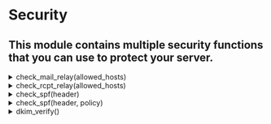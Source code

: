 # Security
## This module contains multiple security functions that you can use to protect your server.
<details><summary>check_mail_relay(allowed_hosts)</summary><br/> Do not accept a message from a known internal domain if the client is unknown.

 # Args
 * `allowed_hosts` - group of IPv4 | IPv6 | IPv4 range | IPv6 range | fqdn

 # Return
 * `deny()`
 * `next()`

 # Effective smtp stage
 `mail` and onwards.

 # Example
 ```js
 mail: [
    rule "check mail relay" || {
        object allowed_hosts group = [
            object mta_ip ip4 = "192.168.1.254",
            object mta_fqdn fqdn = "mta-internal.foobar.com"
        ];
        check_mail_relay(allowed_hosts)
    }
 ]

 
 ```
</details>
<details><summary>check_rcpt_relay(allowed_hosts)</summary><br/> Do not accept open relaying.

 # Args

 * `allowed_hosts` - group of IPv4 | IPv6 | IPv4 range | IPv6 range | fqdn

 # Return
 * `deny()`
 * `next()`

 # Effective smtp stage
 `rcpt` only.

 # Example
 ```js
 rcpt: [
    rule "check rcpt relay" || {
        object allowed_hosts group = [
            object mta_ip ip4 = "192.168.1.254",
            object mta_fqdn fqdn = "mta-internal.foobar.com"
        ];
        check_rcpt_relay(allowed_hosts)
    }
 ]

 
 ```
</details>
<details><summary>check_spf(header)</summary><br/> Check spf record following the Sender Policy Framework (RFC 7208).
 A wrapper with the policy set to "strict" by default.
 see https://datatracker.ietf.org/doc/html/rfc7208

 # Args

 * `header` - "spf" | "auth" | "both" | "none"

 # Return
 * `deny(code550_7_23 | code451_7_24 | code550_7_24)` - an error occured during lookup. (returned even when a softfail is received using the "strict" policy)
 * `next()` - the operation succeded.

 # Effective smtp stage
 `rcpt` and onwards.

 # Errors
 * The `header` argument is not valid.
 * The `policy` argument is not valid.

 # Example
 ```js
 #{
     rcpt: [
        rule "check spf relay" || check_spf(allowed_hosts),
     ]
 }

 
 ```
</details>
<details><summary>check_spf(header, policy)</summary><br/> Check spf record following the Sender Policy Framework (RFC 7208).
 see https://datatracker.ietf.org/doc/html/rfc7208

 # Args

 * `header` - "spf" | "auth" | "both" | "none"
 * `policy` - "strict" | "soft"

 # Return
 * `deny(code550_7_23 | code451_7_24 | code550_7_24)` - an error occured during lookup. (returned even when a softfail is received using the "strict" policy)
 * `next()` - the operation succeded.

 # Errors
 * The `header` argument is not valid.
 * The `policy` argument is not valid.

 # Effective smtp stage
 `rcpt` and onwards.

 # Example
 ```js
 #{
     rcpt: [
        rule "check spf" || check_spf("spf", "soft")
     ]
 }

 
 ```
</details>
<details><summary>dkim_verify()</summary><br/> Verify the `DKIM-Signature` header(s) in the mail and produce a `Authentication-Results`.
 see https://datatracker.ietf.org/doc/html/rfc6376

 # Return
 * `accept()` - a signature was successfuly verified.
 * `deny()` - no signature could be verified.

 
</details>
